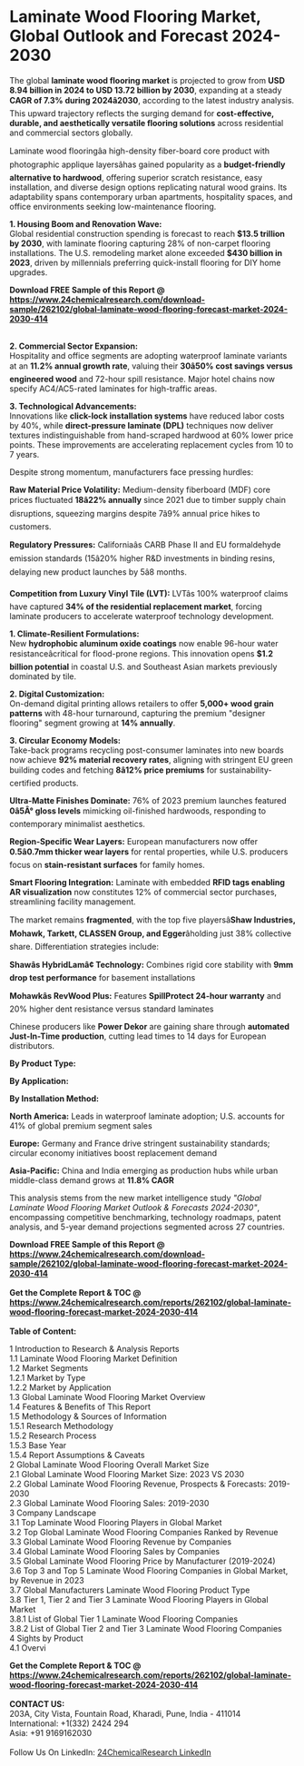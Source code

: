 <h1>Laminate Wood Flooring Market, Global Outlook and Forecast 2024-2030</h1><p>The global <strong>laminate wood flooring market</strong> is projected to grow from <strong>USD 8.94 billion in 2024 to USD 13.72 billion by 2030</strong>, expanding at a steady <strong>CAGR of 7.3% during 2024â2030</strong>, according to the latest industry analysis. This upward trajectory reflects the surging demand for <strong>cost-effective, durable, and aesthetically versatile flooring solutions</strong> across residential and commercial sectors globally.</p><p>Laminate wood flooringâa high-density fiber-board core product with photographic applique layersâhas gained popularity as a <strong>budget-friendly alternative to hardwood</strong>, offering superior scratch resistance, easy installation, and diverse design options replicating natural wood grains. Its adaptability spans contemporary urban apartments, hospitality spaces, and office environments seeking low-maintenance flooring.</p><p><strong>1. Housing Boom and Renovation Wave:</strong><br>
Global residential construction spending is forecast to reach <strong>$13.5 trillion by 2030</strong>, with laminate flooring capturing 28% of non-carpet flooring installations. The U.S. remodeling market alone exceeded <strong>$430 billion in 2023</strong>, driven by millennials preferring quick-install flooring for DIY home upgrades.</p><div><b>Download FREE Sample of this Report @ 
            <a href="https://www.24chemicalresearch.com/download-sample/262102/global-laminate-wood-flooring-forecast-market-2024-2030-414">
            https://www.24chemicalresearch.com/download-sample/262102/global-laminate-wood-flooring-forecast-market-2024-2030-414</a></b></div><br><p><strong>2. Commercial Sector Expansion:</strong><br>
Hospitality and office segments are adopting waterproof laminate variants at an <strong>11.2% annual growth rate</strong>, valuing their <strong>30â50% cost savings versus engineered wood</strong> and 72-hour spill resistance. Major hotel chains now specify AC4/AC5-rated laminates for high-traffic areas.</p><p><strong>3. Technological Advancements:</strong><br>
Innovations like <strong>click-lock installation systems</strong> have reduced labor costs by 40%, while <strong>direct-pressure laminate (DPL)</strong> techniques now deliver textures indistinguishable from hand-scraped hardwood at 60% lower price points. These improvements are accelerating replacement cycles from 10 to 7 years.</p><p>Despite strong momentum, manufacturers face pressing hurdles:</p><p><strong>Raw Material Price Volatility:</strong> Medium-density fiberboard (MDF) core prices fluctuated <strong>18â22% annually</strong> since 2021 due to timber supply chain disruptions, squeezing margins despite 7â9% annual price hikes to customers.</p><p><strong>Regulatory Pressures:</strong> Californiaâs CARB Phase II and EU formaldehyde emission standards (15â20% higher R&amp;D investments in binding resins, delaying new product launches by 5â8 months.</p><p><strong>Competition from Luxury Vinyl Tile (LVT):</strong> LVTâs 100% waterproof claims have captured <strong>34% of the residential replacement market</strong>, forcing laminate producers to accelerate waterproof technology development.</p><p><strong>1. Climate-Resilient Formulations:</strong><br>
New <strong>hydrophobic aluminum oxide coatings</strong> now enable 96-hour water resistanceâcritical for flood-prone regions. This innovation opens <strong>$1.2 billion potential</strong> in coastal U.S. and Southeast Asian markets previously dominated by tile.</p><p><strong>2. Digital Customization:</strong><br>
On-demand digital printing allows retailers to offer <strong>5,000+ wood grain patterns</strong> with 48-hour turnaround, capturing the premium "designer flooring" segment growing at <strong>14% annually</strong>.</p><p><strong>3. Circular Economy Models:</strong><br>
Take-back programs recycling post-consumer laminates into new boards now achieve <strong>92% material recovery rates</strong>, aligning with stringent EU green building codes and fetching <strong>8â12% price premiums</strong> for sustainability-certified products.</p><p><strong>Ultra-Matte Finishes Dominate:</strong> 76% of 2023 premium launches featured <strong>0â5Â° gloss levels</strong> mimicking oil-finished hardwoods, responding to contemporary minimalist aesthetics.</p><p><strong>Region-Specific Wear Layers:</strong> European manufacturers now offer <strong>0.5â0.7mm thicker wear layers</strong> for rental properties, while U.S. producers focus on <strong>stain-resistant surfaces</strong> for family homes.</p><p><strong>Smart Flooring Integration:</strong> Laminate with embedded <strong>RFID tags enabling AR visualization</strong> now constitutes 12% of commercial sector purchases, streamlining facility management.</p><p>The market remains <strong>fragmented</strong>, with the top five playersâ<strong>Shaw Industries, Mohawk, Tarkett, CLASSEN Group, and Egger</strong>âholding just 38% collective share. Differentiation strategies include:</p><p><strong>Shawâs HybridLamâ¢ Technology:</strong> Combines rigid core stability with <strong>9mm drop test performance</strong> for basement installations</p><p><strong>Mohawkâs RevWood Plus:</strong> Features <strong>SpillProtect 24-hour warranty</strong> and 20% higher dent resistance versus standard laminates</p><p>Chinese producers like <strong>Power Dekor</strong> are gaining share through <strong>automated Just-In-Time production</strong>, cutting lead times to 14 days for European distributors.</p><p><strong>By Product Type:</strong></p><p><strong>By Application:</strong></p><p><strong>By Installation Method:</strong></p><p><strong>North America:</strong> Leads in waterproof laminate adoption; U.S. accounts for 41% of global premium segment sales</p><p><strong>Europe:</strong> Germany and France drive stringent sustainability standards; circular economy initiatives boost replacement demand</p><p><strong>Asia-Pacific:</strong> China and India emerging as production hubs while urban middle-class demand grows at <strong>11.8% CAGR</strong></p><p>This analysis stems from the new market intelligence study <em>"Global Laminate Wood Flooring Market Outlook &amp; Forecasts 2024-2030"</em>, encompassing competitive benchmarking, technology roadmaps, patent analysis, and 5-year demand projections segmented across 27 countries.</p><div><b>Download FREE Sample of this Report @ 
            <a href="https://www.24chemicalresearch.com/download-sample/262102/global-laminate-wood-flooring-forecast-market-2024-2030-414">
            https://www.24chemicalresearch.com/download-sample/262102/global-laminate-wood-flooring-forecast-market-2024-2030-414</a></b></div><br><div><b>Get the Complete Report & TOC @ 
            <a href="https://www.24chemicalresearch.com/reports/262102/global-laminate-wood-flooring-forecast-market-2024-2030-414">
            https://www.24chemicalresearch.com/reports/262102/global-laminate-wood-flooring-forecast-market-2024-2030-414</a></b></div><br>
            <b>Table of Content:</b><p>1 Introduction to Research & Analysis Reports<br />
    1.1 Laminate Wood Flooring Market Definition<br />
    1.2 Market Segments<br />
        1.2.1 Market by Type<br />
        1.2.2 Market by Application<br />
    1.3 Global Laminate Wood Flooring Market Overview<br />
    1.4 Features & Benefits of This Report<br />
    1.5 Methodology & Sources of Information<br />
        1.5.1 Research Methodology<br />
        1.5.2 Research Process<br />
        1.5.3 Base Year<br />
        1.5.4 Report Assumptions & Caveats<br />
2 Global Laminate Wood Flooring Overall Market Size<br />
    2.1 Global Laminate Wood Flooring Market Size: 2023 VS 2030<br />
    2.2 Global Laminate Wood Flooring Revenue, Prospects & Forecasts: 2019-2030<br />
    2.3 Global Laminate Wood Flooring Sales: 2019-2030<br />
3 Company Landscape<br />
    3.1 Top Laminate Wood Flooring Players in Global Market<br />
    3.2 Top Global Laminate Wood Flooring Companies Ranked by Revenue<br />
    3.3 Global Laminate Wood Flooring Revenue by Companies<br />
    3.4 Global Laminate Wood Flooring Sales by Companies<br />
    3.5 Global Laminate Wood Flooring Price by Manufacturer (2019-2024)<br />
    3.6 Top 3 and Top 5 Laminate Wood Flooring Companies in Global Market, by Revenue in 2023<br />
    3.7 Global Manufacturers Laminate Wood Flooring Product Type<br />
    3.8 Tier 1, Tier 2 and Tier 3 Laminate Wood Flooring Players in Global Market<br />
        3.8.1 List of Global Tier 1 Laminate Wood Flooring Companies<br />
        3.8.2 List of Global Tier 2 and Tier 3 Laminate Wood Flooring Companies<br />
4 Sights by Product<br />
    4.1 Overvi</p><div><b>Get the Complete Report & TOC @ 
            <a href="https://www.24chemicalresearch.com/reports/262102/global-laminate-wood-flooring-forecast-market-2024-2030-414">
            https://www.24chemicalresearch.com/reports/262102/global-laminate-wood-flooring-forecast-market-2024-2030-414</a></b></div><br><b>CONTACT US:</b><br>
            203A, City Vista, Fountain Road, Kharadi, Pune, India - 411014<br>
            International: +1(332) 2424 294<br>
            Asia: +91 9169162030 <br><br>
            Follow Us On LinkedIn: <a href="https://www.linkedin.com/company/24chemicalresearch/">24ChemicalResearch LinkedIn</a>
